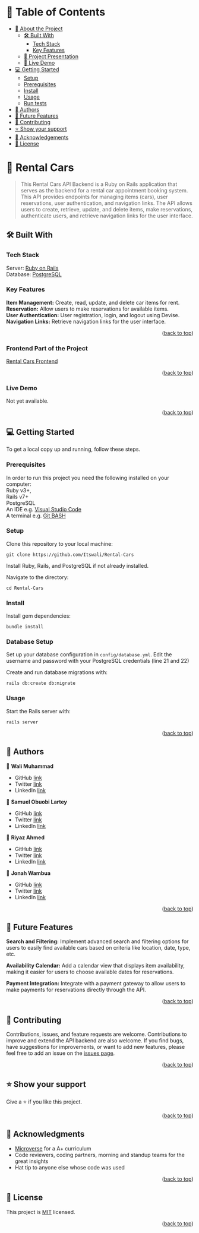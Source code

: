 <a name="readme-top"></a>

# 📗 Table of Contents

- [📖 About the Project](#about-project)
  - [🛠 Built With](#built-with)
    - [Tech Stack](#tech-stack)
    - [Key Features](#key-features)
  - [🔭 Project Presentation](#project-presentation)
  - [🚀 Live Demo](#live-demo)
- [💻 Getting Started](#getting-started)
  - [Setup](#setup)
  - [Prerequisites](#prerequisites)
  - [Install](#install)
  - [Usage](#usage)
  - [Run tests](#run-tests)
- [👥 Authors](#authors)
- [🔭 Future Features](#future-features)
- [🤝 Contributing](#contributing)
- [⭐️ Show your support](#support)
- [🙏 Acknowledgements](#acknowledgements)
- [📝 License](#license)

# 📖 Rental Cars <a name="about-project"></a>

> This Rental Cars API Backend is a Ruby on Rails application that serves as the backend for a rental car appointment booking system. This API provides endpoints for managing items (cars), user reservations, user authentication, and navigation links. The API allows users to create, retrieve, update, and delete items, make reservations, authenticate users, and retrieve navigation links for the user interface.

## 🛠 Built With <a name="built-with"></a>

### Tech Stack <a name="tech-stack"></a>

Server: <a href="https://rubyonrails.org/">Ruby on Rails</a></li><br>
Database: <a href="https://www.postgresql.org/">PostgreSQL</a></li>

<!-- Features -->

### Key Features <a name="key-features"></a>

**Item Management:** Create, read, update, and delete car items for rent.<br>
**Reservation:** Allow users to make reservations for available items.<br>
**User Authentication:** User registration, login, and logout using Devise.<br>
**Navigation Links:** Retrieve navigation links for the user interface.<br>
<p align="right">(<a href="#readme-top">back to top</a>)</p>

### Frontend Part of the Project

[Rental Cars Frontend](https://github.com/Itswali/rental-cars-front-end)

<p align="right">(<a href="#readme-top">back to top</a>)</p>

### Live Demo <a name="live-demo"></a>

Not yet available.

<p align="right">(<a href="#readme-top">back to top</a>)</p>

## 💻 Getting Started <a name="getting-started"></a>

To get a local copy up and running, follow these steps.

### Prerequisites

In order to run this project you need the following installed on your computer:<br>
Ruby v3+,<br>
Rails v7+<br>
PostgreSQL<br>
An IDE e.g. [Visual Studio Code](https://code.visualstudio.com/)<br>
A terminal e.g. [Git BASH](https://gitforwindows.org/)

### Setup

Clone this repository to your local machine:

```
git clone https://github.com/Itswali/Rental-Cars
```

Install Ruby, Rails, and PostgreSQL if not already installed.

Navigate to the directory:

```
cd Rental-Cars
```

### Install

Install gem dependencies:

```
bundle install
```
### Database Setup

Set up your database configuration in `config/database.yml`. Edit the username and password with your PostgreSQL credentials (line 21 and 22)

Create and run database migrations with:
```
rails db:create db:migrate
```

### Usage

Start the Rails server with:

```
rails server
```

<p align="right">(<a href="#readme-top">back to top</a>)</p>

## 👤 Authors <a name="authors"></a>

👤 **Wali Muhammad**

- GitHub [link](https://github.com/Itswali)
- Twitter [link](https://twitter.com/WaliMuh94818599)
- LinkedIn [link](https://www.linkedin.com/in/its-wali/)

👤 **Samuel Obuobi Lartey**

- GitHub [link](https://github.com/kwesiobuobi)
- Twitter [link](https://twitter.com/)
- LinkedIn [link](https://www.linkedin.com/in/kwesi-obuobi/)

👤 **Riyaz Ahmed**

- GitHub [link](https://github.com/r-ahmed2022)
- Twitter [link](https://twitter.com/RiyazAhmed)
- LinkedIn [link](https://www.linkedin.com/in/riyaz-ahmed-4216a71a8/)

👤 **Jonah Wambua**

- GitHub [link](https://github.com/DJ-MrJay)
- Twitter [link](https://twitter.com/jonah_wambua)
- LinkedIn [link](https://www.linkedin.com/in/jonah-wambua/)


<p align="right">(<a href="#readme-top">back to top</a>)</p>

## 🔭 Future Features <a name="future-features"></a>

**Search and Filtering:**
Implement advanced search and filtering options for users to easily find available cars based on criteria like location, date, type, etc.

**Availability Calendar:**
Add a calendar view that displays item availability, making it easier for users to choose available dates for reservations.

**Payment Integration:**
Integrate with a payment gateway to allow users to make payments for reservations directly through the API.

<p align="right">(<a href="#readme-top">back to top</a>)</p>

## 🤝 Contributing <a name="contributing"></a>

Contributions, issues, and feature requests are welcome. Contributions to improve and extend the API backend are also welcome. If you find bugs, have suggestions for improvements, or want to add new features, please feel free to add an issue on the [issues page](../../issues/).

<p align="right">(<a href="#readme-top">back to top</a>)</p>

## ⭐️ Show your support <a name="support"></a>

Give a ⭐️ if you like this project.

<p align="right">(<a href="#readme-top">back to top</a>)</p>

## 🙏 Acknowledgments <a name="acknowledgements"></a>

- [Microverse](https://www.microverse.org) for a A+ curriculum
- Code reviewers, coding partners, morning and standup teams for the great insights
- Hat tip to anyone else whose code was used

<p align="right">(<a href="#readme-top">back to top</a>)</p>

## 📝 License <a name="license"></a>

This project is [MIT](./LICENSE) licensed.

<p align="right">(<a href="#readme-top">back to top</a>)</p>
